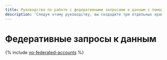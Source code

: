 ```yaml
---
title: Руководство по работе с федеративными запросами к данным с помощью {{ yq-full-name }}
description: 'Следуя этому руководству, вы создадите три отдельных хранилища данных: {{ objstorage-full-name }}, {{ mch-full-name }} и {{ mpg-full-name }}. С помощью федеративного запроса {{ yq-full-name }} из ячейки ноутбука вы сможете получить данные из всех хранилищ одновременно.'
---
```


# Федеративные запросы к данным

{% include [yq-federated-accounts](../../_tutorials/ml-ai/yq-federative-queries.md) %}
